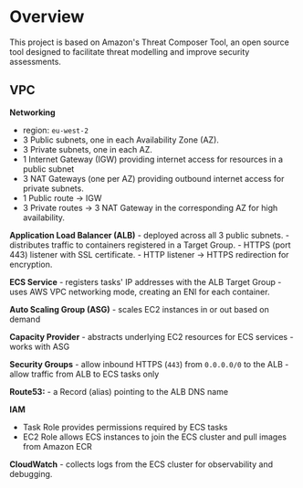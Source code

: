 # Overview

This project is based on Amazon's Threat Composer Tool, an open source tool designed to facilitate threat modelling and improve security assessments.  




## VPC 

**Networking**
- region: `eu-west-2`
- 3 Public subnets, one in each Availability Zone (AZ).
- 3 Private subnets, one in each AZ.
- 1 Internet Gateway (IGW) providing internet access for resources in a public subnet
- 3 NAT Gateways (one per AZ) providing outbound internet access for private subnets.
- 1 Public route → IGW
- 3 Private routes → 3 NAT Gateway in the corresponding AZ for high availability.

**Application Load Balancer (ALB)**
    - deployed across all 3 public subnets.
    - distributes traffic to containers registered in a Target Group.
    - HTTPS (port 443) listener with SSL certificate.
    - HTTP listener → HTTPS redirection for encryption.

**ECS Service**
    - registers tasks' IP addresses with the ALB Target Group
    - uses AWS VPC networking mode, creating an ENI for each container.

**Auto Scaling Group (ASG)**
    - scales EC2 instances in or out based on demand

**Capacity Provider**
    - abstracts underlying EC2 resources for ECS services
    - works with ASG

**Security Groups**
    - allow inbound HTTPS (`443`) from `0.0.0.0/0` to the ALB
    - allow traffic from ALB to ECS tasks only

**Route53:**
    - a Record (alias) pointing to the ALB DNS name

**IAM**
- Task Role provides permissions required by ECS tasks
- EC2 Role allows ECS instances to join the ECS cluster and pull images from Amazon ECR

**CloudWatch**
    - collects logs from the ECS cluster for observability and debugging.



